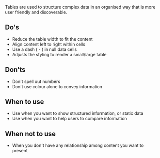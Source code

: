 Tables are used to structure complex data in an organised way that is more user friendly and discoverable.

## Do's

- Reduce the table width to fit the content
- Align content left to right within cells
- Use a dash ( - ) in null data cells
- Adjusts the styling to render a small/large table

## Don'ts

- Don't spell out numbers
- Don't use colour alone to convey information

## When to use

- Use when you want to show structured information, or static data
- Use when you want to help users to compare information

## When not to use

- When you don't have any relationship among content you want to present
